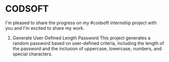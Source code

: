 # CODSOFT
 I'm pleased to share the progress on my #codsoft internship project with you and I'm excited to share my work.
1. Generate User-Defined Length Password
  This project generates a random password based on user-defined criteria, including the length of the password and the inclusion of uppercase, lowercase, numbers,    and  special characters.

